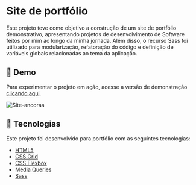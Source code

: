# Site de portfólio

Este projeto teve como objetivo a construção de um site de portfólio demonstrativo, apresentando projetos de desenvolvimento de Software feitos por mim ao longo da minha jornada. Além disso, o recurso Sass foi utilizado para modularização, refatoração do código e definição de variáveis globais relacionadas ao tema da aplicação.

## 👀 Demo
Para experimentar o projeto em ação, acesse a versão de demonstração [clicando aqui](https://github.com/WitorSs/site-ancora).

![Site-ancoraa](https://github.com/WitorSs/site-ancora/assets/115504582/626ba2f8-2bbc-40dd-9417-330a317137b9)

## 🚀 Tecnologias

Este projeto foi desenvolvido para portfólio com as seguintes tecnologias:

- [HTML5](https://developer.mozilla.org/en-US/docs/Web/HTML "HTML5")
- [CSS Grid](https://developer.mozilla.org/en-US/docs/Learn/CSS/CSS_layout/Grids "CSS Grid")
- [CSS Flexbox](https://developer.mozilla.org/en-US/docs/Learn/CSS/CSS_layout/Flexbox "CSS Flexbox")
- [Media Queries](https://developer.mozilla.org/en-US/docs/Learn/CSS/CSS_layout/Media_queries)
- [Sass](https://sass-lang.com/guide/)
